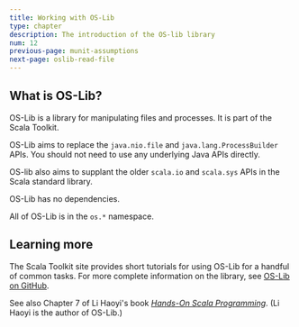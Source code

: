 ```yaml
---
title: Working with OS-Lib
type: chapter
description: The introduction of the OS-lib library
num: 12
previous-page: munit-assumptions
next-page: oslib-read-file
---
```


## What is OS-Lib?

OS-Lib is a library for manipulating files and processes. It is part of the Scala Toolkit.

OS-Lib aims to replace the `java.nio.file` and `java.lang.ProcessBuilder` APIs. You should not need to use any underlying Java APIs directly.

OS-lib also aims to supplant the older `scala.io` and `scala.sys` APIs in the Scala standard library.

OS-Lib has no dependencies.

All of OS-Lib is in the `os.*` namespace.

## Learning more

The Scala Toolkit site provides short tutorials for using OS-Lib for a handful of common tasks. For more complete information on the library, see [OS-Lib on GitHub](https://github.com/com-lihaoyi/os-lib).

See also Chapter 7 of Li Haoyi's book [_Hands-On Scala Programming_](https://www.handsonscala.com). (Li Haoyi is the author of OS-Lib.)
